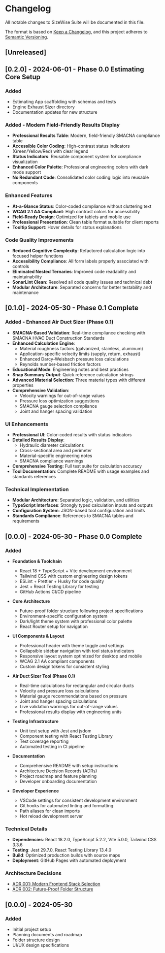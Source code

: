 # Changelog

All notable changes to SizeWise Suite will be documented in this file.

The format is based on [Keep a Changelog](https://keepachangelog.com/en/1.0.0/),
and this project adheres to [Semantic Versioning](https://semver.org/spec/v2.0.0.html).

## [Unreleased]
## [0.2.0] - 2024-06-01 - Phase 0.0 Estimating Core Setup
### Added
- Estimating App scaffolding with schemas and tests
- Engine Exhaust Sizer directory
- Documentation updates for new structure


### Added - Modern Field-Friendly Results Display

- **Professional Results Table**: Modern, field-friendly SMACNA compliance table
- **Accessible Color Coding**: High-contrast status indicators (Green/Yellow/Red) with clear legend
- **Status Indicators**: Reusable component system for compliance visualization
- **Enhanced Color Palette**: Professional engineering colors with dark mode support
- **No Redundant Code**: Consolidated color coding logic into reusable components

### Enhanced Features

- **At-a-Glance Status**: Color-coded compliance without cluttering text
- **WCAG 2.1 AA Compliant**: High contrast colors for accessibility
- **Field-Ready Design**: Optimized for tablets and mobile use
- **Professional Presentation**: Clean table format suitable for client reports
- **Tooltip Support**: Hover details for status explanations

### Code Quality Improvements

- **Reduced Cognitive Complexity**: Refactored calculation logic into focused helper functions
- **Accessibility Compliance**: All form labels properly associated with controls
- **Eliminated Nested Ternaries**: Improved code readability and maintainability
- **SonarLint Clean**: Resolved all code quality issues and technical debt
- **Modular Architecture**: Separated concerns for better testability and maintenance

## [0.1.0] - 2024-05-30 - Phase 0.1 Complete

### Added - Enhanced Air Duct Sizer (Phase 0.1)

- **SMACNA-Based Validation**: Real-time compliance checking with SMACNA HVAC Duct Construction Standards
- **Enhanced Calculation Engine**:
  - Material roughness factors (galvanized, stainless, aluminum)
  - Application-specific velocity limits (supply, return, exhaust)
  - Enhanced Darcy-Weisbach pressure loss calculations
  - Reynolds number-based friction factors
- **Educational Mode**: Engineering notes and best practices
- **Snap Summary Output**: Quick reference calculation strings
- **Advanced Material Selection**: Three material types with different properties
- **Comprehensive Validation**:
  - Velocity warnings for out-of-range values
  - Pressure loss optimization suggestions
  - SMACNA gauge selection compliance
  - Joint and hanger spacing validation

### UI Enhancements

- **Professional UI**: Color-coded results with status indicators
- **Detailed Results Display**:
  - Hydraulic diameter calculations
  - Cross-sectional area and perimeter
  - Material-specific engineering notes
  - SMACNA compliance warnings
- **Comprehensive Testing**: Full test suite for calculation accuracy
- **Tool Documentation**: Complete README with usage examples and standards references

### Technical Implementation

- **Modular Architecture**: Separated logic, validation, and utilities
- **TypeScript Interfaces**: Strongly typed calculation inputs and outputs
- **Configuration System**: JSON-based tool configuration and limits
- **Standards Compliance**: References to SMACNA tables and requirements

## [0.0.0] - 2024-05-30 - Phase 0.0 Complete

### Added

- **Foundation & Toolchain**

  - React 18 + TypeScript + Vite development environment
  - Tailwind CSS with custom engineering design tokens
  - ESLint + Prettier + Husky for code quality
  - Jest + React Testing Library for testing
  - GitHub Actions CI/CD pipeline

- **Core Architecture**

  - Future-proof folder structure following project specifications
  - Environment-specific configuration system
  - Dark/light theme system with professional color palette
  - React Router setup for navigation

- **UI Components & Layout**

  - Professional header with theme toggle and settings
  - Collapsible sidebar navigation with tool status indicators
  - Responsive layout system optimized for desktop and mobile
  - WCAG 2.1 AA compliant components
  - Custom design tokens for consistent styling

- **Air Duct Sizer Tool (Phase 0.1)**

  - Real-time calculations for rectangular and circular ducts
  - Velocity and pressure loss calculations
  - Material gauge recommendations based on pressure
  - Joint and hanger spacing calculations
  - Live validation warnings for out-of-range values
  - Professional results display with engineering units

- **Testing Infrastructure**

  - Unit test setup with Jest and jsdom
  - Component testing with React Testing Library
  - Test coverage reporting
  - Automated testing in CI pipeline

- **Documentation**

  - Comprehensive README with setup instructions
  - Architecture Decision Records (ADRs)
  - Project roadmap and feature planning
  - Developer onboarding documentation

- **Developer Experience**
  - VSCode settings for consistent development environment
  - Git hooks for automated linting and formatting
  - Path aliases for clean imports
  - Hot reload development server

### Technical Details

- **Dependencies**: React 18.2.0, TypeScript 5.2.2, Vite 5.0.0, Tailwind CSS 3.3.6
- **Testing**: Jest 29.7.0, React Testing Library 13.4.0
- **Build**: Optimized production builds with source maps
- **Deployment**: GitHub Pages with automated deployment

### Architecture Decisions

- [ADR 001: Modern Frontend Stack Selection](./app/docs/architecture/001-modern-frontend-stack.md)
- [ADR 002: Future-Proof Folder Structure](./app/docs/architecture/002-folder-structure.md)

## [0.0.0] - 2024-05-30

### Added

- Initial project setup
- Planning documents and roadmap
- Folder structure design
- UI/UX design specifications
